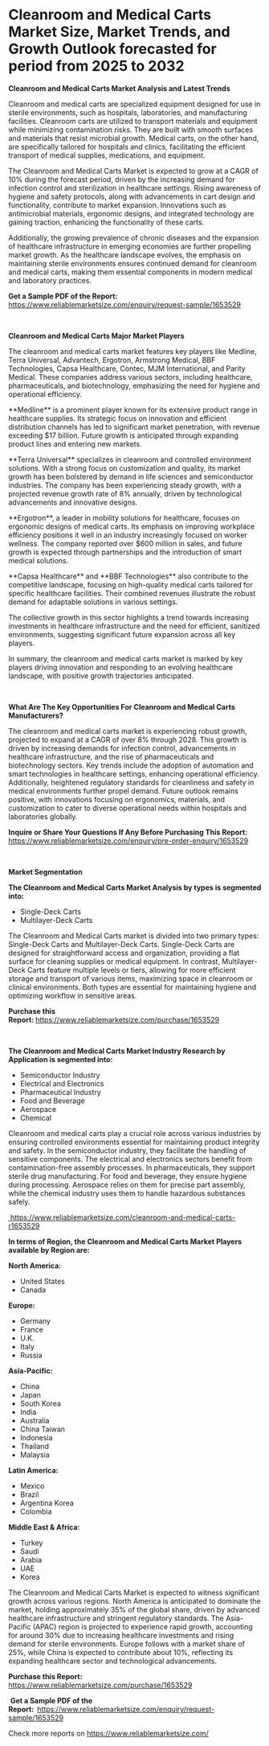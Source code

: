 <p><h1>Cleanroom and Medical Carts Market Size, Market Trends, and Growth Outlook forecasted for period from 2025 to 2032</h1></p><p><strong>Cleanroom and Medical Carts Market Analysis and Latest Trends</strong></p>
<p><p>Cleanroom and medical carts are specialized equipment designed for use in sterile environments, such as hospitals, laboratories, and manufacturing facilities. Cleanroom carts are utilized to transport materials and equipment while minimizing contamination risks. They are built with smooth surfaces and materials that resist microbial growth. Medical carts, on the other hand, are specifically tailored for hospitals and clinics, facilitating the efficient transport of medical supplies, medications, and equipment.</p><p>The Cleanroom and Medical Carts Market is expected to grow at a CAGR of 10% during the forecast period, driven by the increasing demand for infection control and sterilization in healthcare settings. Rising awareness of hygiene and safety protocols, along with advancements in cart design and functionality, contribute to market expansion. Innovations such as antimicrobial materials, ergonomic designs, and integrated technology are gaining traction, enhancing the functionality of these carts.</p><p>Additionally, the growing prevalence of chronic diseases and the expansion of healthcare infrastructure in emerging economies are further propelling market growth. As the healthcare landscape evolves, the emphasis on maintaining sterile environments ensures continued demand for cleanroom and medical carts, making them essential components in modern medical and laboratory practices.</p></p>
<p><strong>Get a Sample PDF of the Report:&nbsp;</strong> <a href="https://www.reliablemarketsize.com/enquiry/request-sample/1653529?utm_campaign=1103&utm_medium=2&utm_source=Github&utm_content=ia&utm_term=08032025&utm_id=cleanroom-and-medical-carts">https://www.reliablemarketsize.com/enquiry/request-sample/1653529</a></p>
<p>&nbsp;</p>
<p><strong>Cleanroom and Medical Carts Major Market Players</strong></p>
<p><p>The cleanroom and medical carts market features key players like Medline, Terra Universal, Advantech, Ergotron, Armstrong Medical, BBF Technologies, Capsa Healthcare, Contec, MJM International, and Parity Medical. These companies address various sectors, including healthcare, pharmaceuticals, and biotechnology, emphasizing the need for hygiene and operational efficiency.</p><p>**Medline** is a prominent player known for its extensive product range in healthcare supplies. Its strategic focus on innovation and efficient distribution channels has led to significant market penetration, with revenue exceeding $17 billion. Future growth is anticipated through expanding product lines and entering new markets.</p><p>**Terra Universal** specializes in cleanroom and controlled environment solutions. With a strong focus on customization and quality, its market growth has been bolstered by demand in life sciences and semiconductor industries. The company has been experiencing steady growth, with a projected revenue growth rate of 8% annually, driven by technological advancements and innovative designs.</p><p>**Ergotron**, a leader in mobility solutions for healthcare, focuses on ergonomic designs of medical carts. Its emphasis on improving workplace efficiency positions it well in an industry increasingly focused on worker wellness. The company reported over $600 million in sales, and future growth is expected through partnerships and the introduction of smart medical solutions.</p><p>**Capsa Healthcare** and **BBF Technologies** also contribute to the competitive landscape, focusing on high-quality medical carts tailored for specific healthcare facilities. Their combined revenues illustrate the robust demand for adaptable solutions in various settings.</p><p>The collective growth in this sector highlights a trend towards increasing investments in healthcare infrastructure and the need for efficient, sanitized environments, suggesting significant future expansion across all key players. </p><p>In summary, the cleanroom and medical carts market is marked by key players driving innovation and responding to an evolving healthcare landscape, with positive growth trajectories anticipated.</p></p>
<p>&nbsp;</p>
<p><strong>What Are The Key Opportunities For Cleanroom and Medical Carts Manufacturers?</strong></p>
<p><p>The cleanroom and medical carts market is experiencing robust growth, projected to expand at a CAGR of over 8% through 2028. This growth is driven by increasing demands for infection control, advancements in healthcare infrastructure, and the rise of pharmaceuticals and biotechnology sectors. Key trends include the adoption of automation and smart technologies in healthcare settings, enhancing operational efficiency. Additionally, heightened regulatory standards for cleanliness and safety in medical environments further propel demand. Future outlook remains positive, with innovations focusing on ergonomics, materials, and customization to cater to diverse operational needs within hospitals and laboratories globally.</p></p>
<p><strong>Inquire or Share Your Questions If Any Before Purchasing This Report:</strong> <a href="https://www.reliablemarketsize.com/enquiry/pre-order-enquiry/1653529?utm_campaign=1103&utm_medium=2&utm_source=Github&utm_content=ia&utm_term=08032025&utm_id=cleanroom-and-medical-carts">https://www.reliablemarketsize.com/enquiry/pre-order-enquiry/1653529</a></p>
<p>&nbsp;</p>
<p><strong>Market Segmentation</strong></p>
<p><strong>The Cleanroom and Medical Carts Market Analysis by types is segmented into:</strong></p>
<p><ul><li>Single-Deck Carts</li><li>Multilayer-Deck Carts</li></ul></p>
<p><p>The Cleanroom and Medical Carts market is divided into two primary types: Single-Deck Carts and Multilayer-Deck Carts. Single-Deck Carts are designed for straightforward access and organization, providing a flat surface for cleaning supplies or medical equipment. In contrast, Multilayer-Deck Carts feature multiple levels or tiers, allowing for more efficient storage and transport of various items, maximizing space in cleanroom or clinical environments. Both types are essential for maintaining hygiene and optimizing workflow in sensitive areas.</p></p>
<p><strong>Purchase this Report:&nbsp;</strong><a href="https://www.reliablemarketsize.com/purchase/1653529?utm_campaign=1103&utm_medium=2&utm_source=Github&utm_content=ia&utm_term=08032025&utm_id=cleanroom-and-medical-carts">https://www.reliablemarketsize.com/purchase/1653529</a></p>
<p>&nbsp;</p>
<p><strong>The Cleanroom and Medical Carts Market Industry Research by Application is segmented into:</strong></p>
<p><ul><li>Semiconductor Industry</li><li>Electrical and Electronics</li><li>Pharmaceutical Industry</li><li>Food and Beverage</li><li>Aerospace</li><li>Chemical</li></ul></p>
<p><p>Cleanroom and medical carts play a crucial role across various industries by ensuring controlled environments essential for maintaining product integrity and safety. In the semiconductor industry, they facilitate the handling of sensitive components. The electrical and electronics sectors benefit from contamination-free assembly processes. In pharmaceuticals, they support sterile drug manufacturing. For food and beverage, they ensure hygiene during processing. Aerospace relies on them for precise part assembly, while the chemical industry uses them to handle hazardous substances safely.</p></p>
<p><a href="https://www.reliablemarketsize.com/cleanroom-and-medical-carts-r1653529?utm_campaign=1103&utm_medium=2&utm_source=Github&utm_content=ia&utm_term=08032025&utm_id=cleanroom-and-medical-carts">&nbsp;https://www.reliablemarketsize.com/cleanroom-and-medical-carts-r1653529</a></p>
<p><strong>In terms of Region, the Cleanroom and Medical Carts Market Players available by Region are:</strong></p>
<p>
    <p> <strong> North America: </strong>
        <ul>
            <li>United States</li>
            <li>Canada</li>
        </ul>
        </p> 
    <p> <strong> Europe: </strong>
        <ul>
            <li>Germany</li>
            <li>France</li>
            <li>U.K.</li>
            <li>Italy</li>
            <li>Russia</li>
        </ul>
        </p> 
    <p> <strong> Asia-Pacific: </strong>
        <ul>
            <li>China</li>
            <li>Japan</li>
            <li>South Korea</li>
            <li>India</li>
            <li>Australia</li>
            <li>China Taiwan</li>
            <li>Indonesia</li>
            <li>Thailand</li>
            <li>Malaysia</li>
        </ul>
        </p> 
    <p> <strong> Latin America: </strong>
        <ul>
            <li>Mexico</li>
            <li>Brazil</li>
            <li>Argentina Korea</li>
            <li>Colombia</li>
        </ul>
        </p> 
    <p> <strong> Middle East & Africa: </strong>
        <ul>
            <li>Turkey</li>
            <li>Saudi</li>
            <li>Arabia</li>
            <li>UAE</li>
            <li>Korea</li>
        </ul>
    </p>
    </p>
<p><p>The Cleanroom and Medical Carts Market is expected to witness significant growth across various regions. North America is anticipated to dominate the market, holding approximately 35% of the global share, driven by advanced healthcare infrastructure and stringent regulatory standards. The Asia-Pacific (APAC) region is projected to experience rapid growth, accounting for around 30% due to increasing healthcare investments and rising demand for sterile environments. Europe follows with a market share of 25%, while China is expected to contribute about 10%, reflecting its expanding healthcare sector and technological advancements.</p></p>
<p><strong>Purchase this Report: </strong><a href="https://www.reliablemarketsize.com/purchase/1653529?utm_campaign=1103&utm_medium=2&utm_source=Github&utm_content=ia&utm_term=08032025&utm_id=cleanroom-and-medical-carts">https://www.reliablemarketsize.com/purchase/1653529</a></p>
<p>&nbsp;<strong>Get a Sample PDF of the Report:&nbsp;&nbsp;</strong><a href="https://www.reliablemarketsize.com/enquiry/request-sample/1653529?utm_campaign=1103&utm_medium=2&utm_source=Github&utm_content=ia&utm_term=08032025&utm_id=cleanroom-and-medical-carts">https://www.reliablemarketsize.com/enquiry/request-sample/1653529</a></p>
<p><strong></strong></p>
<p>Check more reports on <a href="https://www.reliablemarketsize.com/?utm_campaign=1103&utm_medium=2&utm_source=Github&utm_content=ia&utm_term=08032025&utm_id=cleanroom-and-medical-carts">https://www.reliablemarketsize.com/</a></p>